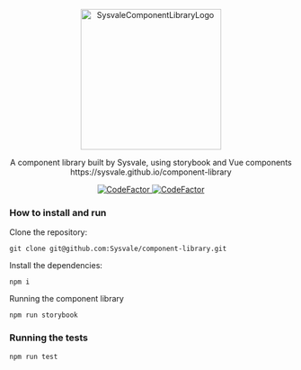 <p align="center">
  <a href="https://sysvale.github.io/component-library">
    <img src="https://sysvale.github.io/component-library/static/media/scl3.3753aa9a.svg" alt="SysvaleComponentLibraryLogo" width="250" />
  </a>
</p>

<p align="center">
  A component library built by Sysvale, using storybook and Vue components
  https://sysvale.github.io/component-library
</p>

<p align="center">
  <a href="https://www.codefactor.io/repository/github/sysvale/component-library">
    <img src="https://www.codefactor.io/repository/github/sysvale/component-library/badge" alt="CodeFactor" />
  </a>
  
  <a href="https://www.codefactor.io/repository/github/sysvale/component-library">
    <img src="https://travis-ci.com/Sysvale/component-library.svg?branch=master" alt="CodeFactor" />
  </a>
</p>

### How to install and run

Clone the repository:

```
git clone git@github.com:Sysvale/component-library.git
```
Install the dependencies:

```
npm i
```
Running the component library

```
npm run storybook
```

### Running the tests

```
npm run test
```
